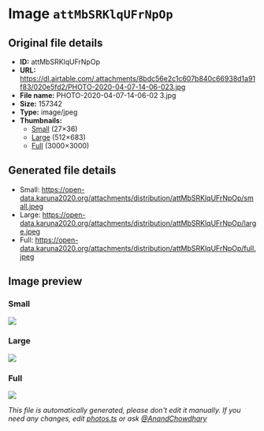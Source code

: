 # Image `attMbSRKlqUFrNpOp`

## Original file details

- **ID:** attMbSRKlqUFrNpOp
- **URL:** https://dl.airtable.com/.attachments/8bdc56e2c1c607b840c66938d1a91f83/020e5fd2/PHOTO-2020-04-07-14-06-023.jpg
- **File name:** PHOTO-2020-04-07-14-06-02 3.jpg
- **Size:** 157342
- **Type:** image/jpeg
- **Thumbnails:**
  - [Small](https://dl.airtable.com/.attachmentThumbnails/f43ad39e1f8cf1c41062df263b792001/8963c2b8) (27×36)
  - [Large](https://dl.airtable.com/.attachmentThumbnails/caf4e0c7b5bf349334eec070ee3f55ba/00185fde) (512×683)
  - [Full](https://dl.airtable.com/.attachmentThumbnails/9b0ca26232e9811bf5d261dc8ae89c0c/7fec2aa7) (3000×3000)

## Generated file details

- Small: https://open-data.karuna2020.org/attachments/distribution/attMbSRKlqUFrNpOp/small.jpeg
- Large: https://open-data.karuna2020.org/attachments/distribution/attMbSRKlqUFrNpOp/large.jpeg
- Full: https://open-data.karuna2020.org/attachments/distribution/attMbSRKlqUFrNpOp/full.jpeg

## Image preview

### Small

![](https://open-data.karuna2020.org/attachments/distribution/attMbSRKlqUFrNpOp/small.jpeg)

### Large

![](https://open-data.karuna2020.org/attachments/distribution/attMbSRKlqUFrNpOp/large.jpeg)

### Full

![](https://open-data.karuna2020.org/attachments/distribution/attMbSRKlqUFrNpOp/full.jpeg)

_This file is automatically generated, please don't edit it manually. If you need any changes, edit [photos.ts](/photos.ts) or ask [@AnandChowdhary](https://github.com/AnandChowdhary)_

